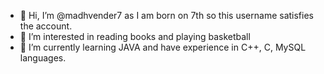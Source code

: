 - 👋 Hi, I’m @madhvender7 as I am  born on 7th so this username satisfies the account.
- 👀 I’m interested in reading books and playing basketball
- 🌱 I’m currently learning JAVA and have experience in C++, C, MySQL languages. 

<!---
madhvender7/madhvender7 is a ✨ special ✨ repository because its `README.md` (this file) appears on your GitHub profile.
You can click the Preview link to take a look at your changes.
--->

